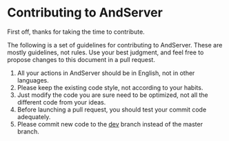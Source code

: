 # Contributing to AndServer
First off, thanks for taking the time to contribute.  

The following is a set of guidelines for contributing to AndServer. These are mostly guidelines, not rules. Use your best judgment, and feel free to propose changes to this document in a pull request.

1. All your actions in AndServer should be in English, not in other languages.
2. Please keep the existing code style, not according to your habits.
3. Just modify the code you are sure need to be optimized, not all the different code from your ideas.
4. Before launching a pull request, you should test your commit code adequately.
5. Please commit new code to the [dev](https://github.com/yanzhenjie/AndServer/tree/dev) branch instead of the master branch.